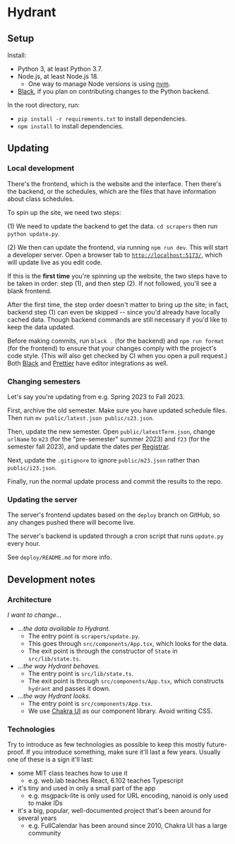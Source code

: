 # Hydrant

## Setup

Install:

- Python 3, at least Python 3.7.
- Node.js, at least Node.js 18.
  - One way to manage Node versions is using [nvm](https://github.com/nvm-sh/nvm).
- [Black](https://black.readthedocs.io/en/stable/index.html), if you plan on contributing changes to the Python backend.

In the root directory, run:

- `pip install -r requirements.txt` to install dependencies.
- `npm install` to install dependencies.

## Updating

### Local development

There's the frontend, which is the website and the interface. Then there's the backend, or the schedules, which are the files that have information about class schedules.

To spin up the site, we need two steps:

(1) We need to update the backend to get the data. `cd scrapers` then run `python update.py`.

(2) We then can update the frontend, via running `npm run dev`. This will start a developer server. Open a browser tab to [`http://localhost:5173/`](http://localhost:5173/), which will update live as you edit code.

If this is the **first time** you're spinning up the website, the two steps have to be taken in order: step (1), and then step (2). If not followed, you'll see a blank frontend.

After the first time, the step order doesn't matter to bring up the site; in fact, backend step (1) can even be skipped -- since you'd already have locally cached data. Though backend commands are still necessary if you'd like to keep the data updated.

Before making commits, run `black .` (for the backend) and `npm run format` (for the frontend) to ensure that your changes comply with the project's code style. (This will also get checked by CI when you open a pull request.) Both [Black](https://black.readthedocs.io/en/stable/integrations/editors.html) and [Prettier](https://prettier.io/docs/en/editors) have editor integrations as well.

### Changing semesters

Let's say you're updating from e.g. Spring 2023 to Fall 2023.

First, archive the old semester. Make sure you have updated schedule files. Then run `mv public/latest.json public/s23.json`.

Then, update the new semester. Open `public/latestTerm.json`, change `urlName` to `m23` (for the "pre-semester" summer 2023) and `f23` (for the semester fall 2023), and update the dates per [Registrar](https://registrar.mit.edu/calendar).

Next, update the `.gitignore` to ignore `public/m23.json` rather than `public/i23.json`.

Finally, run the normal update process and commit the results to the repo.

### Updating the server

The server's frontend updates based on the `deploy` branch on GitHub, so any changes pushed there will become live.

The server's backend is updated through a cron script that runs `update.py` every hour.

See `deploy/README.md` for more info.

## Development notes

### Architecture

_I want to change..._

- _...the data available to Hydrant._
  - The entry point is `scrapers/update.py`.
  - This goes through `src/components/App.tsx`, which looks for the data.
  - The exit point is through the constructor of `State` in `src/lib/state.ts`.
- _...the way Hydrant behaves._
  - The entry point is `src/lib/state.ts`.
  - The exit point is through `src/components/App.tsx`, which constructs `hydrant` and passes it down.
- _...the way Hydrant looks._
  - The entry point is `src/components/App.tsx`.
  - We use [Chakra UI](https://chakra-ui.com/) as our component library. Avoid writing CSS.

### Technologies

Try to introduce as few technologies as possible to keep this mostly future-proof. If you introduce something, make sure it'll last a few years. Usually one of these is a sign it'll last:

- some MIT class teaches how to use it
  - e.g. web.lab teaches React, 6.102 teaches Typescript
- it's tiny and used in only a small part of the app
  - e.g. msgpack-lite is only used for URL encoding, nanoid is only used to make IDs
- it's a big, popular, well-documented project that's been around for several years
  - e.g. FullCalendar has been around since 2010, Chakra UI has a large community
